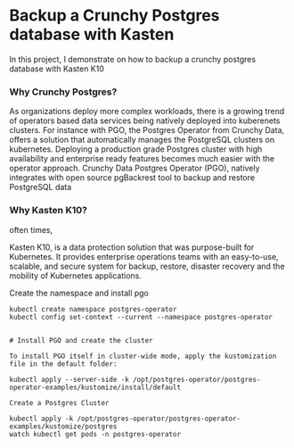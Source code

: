 # Backup a Crunchy Postgres database with Kasten
In this project, I demonstrate on how to backup a crunchy postgres database with Kasten K10

### Why Crunchy Postgres?

As organizations deploy more complex workloads, there is a growing trend of operators based data services being natively deployed into kuberenets clusters. For instance with PGO, the Postgres Operator from Crunchy Data, offers a solution that automatically manages the PostgreSQL clusters on kubernetes. Deploying a production grade Postgres cluster with high availability and enterprise ready features becomes much easier with the operator approach. Crunchy Data Postgres Operator (PGO), natively integrates with open source pgBackrest tool to backup and restore PostgreSQL data

### Why Kasten K10?

often times, 


Kasten K10, is a data protection solution that was purpose-built for Kubernetes. It provides enterprise operations teams with an easy-to-use, scalable, and secure system for backup, restore, disaster recovery and the mobility of Kubernetes applications.

Create the namespace and install pgo
```
kubectl create namespace postgres-operator
kubectl config set-context --current --namespace postgres-operator


# Install PGO and create the cluster

To install PGO itself in cluster-wide mode, apply the kustomization file in the default folder:

kubectl apply --server-side -k /opt/postgres-operator/postgres-operator-examples/kustomize/install/default

Create a Postgres Cluster

kubectl apply -k /opt/postgres-operator/postgres-operator-examples/kustomize/postgres
watch kubectl get pods -n postgres-operator
